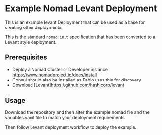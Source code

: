 # Example Nomad Levant Deployment
This is an example levant Deployment that can be used as a base for creating other deployments.

This is the standard `nomad init` specification that has been converted to a Levant style deployment.

## Prerequisites

* Deploy a Nomad Cluster or Developer instance <https://www.nomadproject.io/docs/install>
* Consul should also be installed as Fabio uses this for discovery
* Download [Levant]<https://github.com/hashicorp/levant>

## Usage

Download the repository and then alter the example.nomad file and the variables.yaml file to match your deployment requirements.

Then follow Levant deployment workflow to deploy the example.